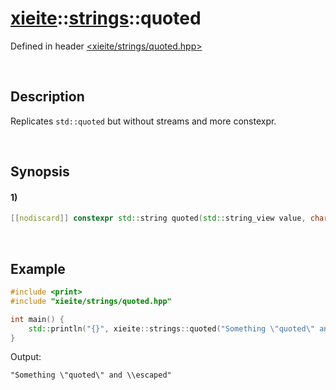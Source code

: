 # [xieite](../../xieite.md)\:\:[strings](../../strings.md)\:\:quoted
Defined in header [<xieite/strings/quoted.hpp>](../../../include/xieite/strings/quoted.hpp)

&nbsp;

## Description
Replicates `std::quoted` but without streams and more constexpr.

&nbsp;

## Synopsis
#### 1)
```cpp
[[nodiscard]] constexpr std::string quoted(std::string_view value, char delimiter = '"', char escape = '\\') noexcept;
```

&nbsp;

## Example
```cpp
#include <print>
#include "xieite/strings/quoted.hpp"

int main() {
    std::println("{}", xieite::strings::quoted("Something \"quoted\" and \\escaped"));
}
```
Output:
```
"Something \"quoted\" and \\escaped"
```
